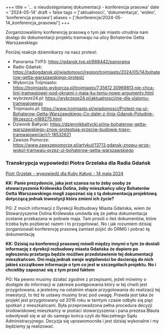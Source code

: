 +++
title = '... o nieudostępnianej dokumentacji - konferencja prasowa'
date = '2024-05-14'
draft = false
tags = ['aktualnosci', 'dokumentacja', 'wideo', 'konferencja prasowa']
aliases = ['/konferencje/2024-05-14_konferencja_prasowa/']
+++

Zorganizowaliśmy konferencję prasową o tym jak miasto utrudnia nam dostęp do dokumentacji projektu tramwaju na ulicy Bohaterów Getta Warszawskiego

<!--more-->

Poniżej reakcje dziennikarzy na nasz protest:

* Panorama TVP3: https://gdansk.tvp.pl/668442/panorama
* Radio Gdańsk: https://radiogdansk.pl/wiadomosci/region/trojmiasto/2024/05/14/bohaterow-getta-warszawskiego-protest/
* Wyborcza Trójmiasto: https://trojmiasto.wyborcza.pl/trojmiasto/7,35612,30969813,nie-chca-linii-tramwajowej-pod-oknami-i-maja-ku-temu-nowe-argumenty.html
* wybrzeze24.pl: https://wybrzeze24.pl/aktualnosci/nie-dla-slalomu-tramwajowego
* Trójmiasto.pl: https://www.trojmiasto.pl/wiadomosci/Protest-na-ul-Bohaterow-Getta-Warszawskiego-Co-dalej-z-linia-Gdansk-Poludnie-Wrzeszcz-n189275.html 
* Dziennik Bałtycki: https://dziennikbaltycki.pl/na-bohaterow-getta-warszawskiego-znow-protestuja-przeciw-budowie-trasy-tramwajowej/ar/c1-18532621 
* Zawsze Pomorze: https://www.zawszepomorze.pl/artykul/13713,gdansk-znowu-wrze-wokol-tramwaju-przez-ul-bohaterow-getta-warszawskiego

### Transkrypcja wypowiedzi Piotra Grzelaka dla Radia Gdańsk

[Piotr Grzelak - wypowiedź dla Kuby Kaługi - 14 maja 2024](https://radiogdansk.pl/wiadomosci/region/trojmiasto/2024/05/14/bohaterow-getta-warszawskiego-protest/)

**KK: Panie prezydencie, jaka jest szansa na to żeby osoby ze stowarzyszenia Królewska Dolina, żeby mieszkańcy ulicy Bohaterów Getta Warszawskiego mogli zapoznać się z tą dokumentacją projektową dotyczącą jednak inwestycji która zmieni ich życie?**

PG: Z moich informacji z Dyrekcji Rozbudowy Miasta Gdańska, wiem że Stowarzyszenie Dolina Królewska umówiła się że pełna dokumentacja zostanie przekazana w połowie maja. Tam prosili o ileś dokumentów, które trzeba było pozbierać razem i to przygotować. No i jak rozumiem dzisiaj zorganizowali konferencję prasową zamiast pójść do DRMG i pobrać tę dokumentację. 

**KK: Dzisiaj na konferencji prasowej mówili między innymi o tym że dostali informację z dyrekcji rozbudowy miasta Gdańska że dopiero po ogłoszeniu przetargu będzie możliwe przedstawienie tej dokumentacji mieszkańcom. Oni mają jednak swoje wątpliwości bo docierają do nich jakieś szczątkowe informacje o tym co jest w szczegółach projektu. No i chcieliby zapoznać się z tym przed faktem**

PG: Na pewno musimy działać zgodnie z przepisami, jeżeli mówimy o dostępie do informacji w zakresie postępowania który w tej chwili jest przygotowana, a jesteśmy na ostatnim etapie przygotowania do realizacji tej inwestycji, to też te ustawy musimy brać pod uwagę. Prawda jest taka że projekt jest przygotowany od 2016 roku w tamtym czasie odbyło się pięć spotkań z mieszkańcami. Była przeprowadzona pełna procedura decyzji środowiskowej mieszkańcy w postaci stowarzyszenia i pana prezesa Błauta odwoływali się w aż do samego końca czyli do Naczelnego Sądu Administracyjnego. Decyzja się uprawomocniła i jest dzisiaj wykonalne i my będziemy ją realizować.
